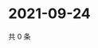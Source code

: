 # 2021-09-24

共 0 条

<!-- BEGIN -->
<!-- 最后更新时间 Fri Sep 24 2021 20:28:48 GMT+0800 (China Standard Time) -->

<!-- END -->

